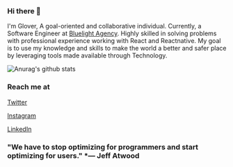 ### Hi there 👋

I'm Glover,
A goal-oriented and collaborative individual. Currently, a Software Engineer at [Bluelight Agency](http://bluelight.com.ng/). Highly skilled in solving problems with professional experience working with React and Reactnative.
My goal is to use my knowledge and skills to make the world a better and safer place by leveraging tools made available through Technology.

![Anurag's github stats](https://github-readme-stats.vercel.app/api?username=copdev&hide=contribs,prs)

### Reach me at
[Twitter](https://twitter.com/_copdev)

[Instagram](https://www.instagram.com/_copdev/)

[LinkedIn](https://www.linkedin.com/in/ola-glover-638755127/)


### "We have to stop optimizing for programmers and start optimizing for users." *— Jeff Atwood
